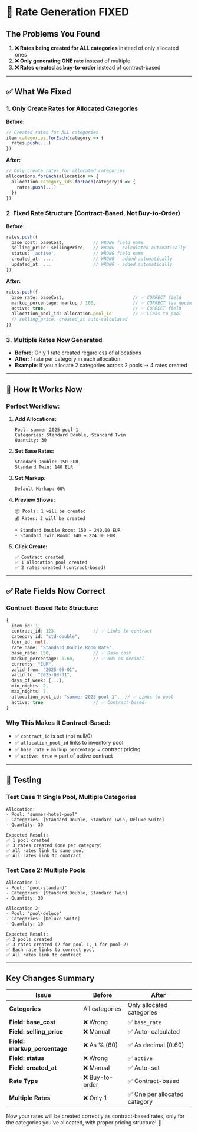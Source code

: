 # 🔧 **Rate Generation FIXED**

## **The Problems You Found**

1. **❌ Rates being created for ALL categories** instead of only allocated ones
2. **❌ Only generating ONE rate** instead of multiple
3. **❌ Rates created as buy-to-order** instead of contract-based

---

## **✅ What We Fixed**

### **1. Only Create Rates for Allocated Categories**
**Before:**
```typescript
// Created rates for ALL categories
item.categories.forEach(category => {
  rates.push(...)
})
```

**After:**
```typescript
// Only create rates for allocated categories
allocations.forEach(allocation => {
  allocation.category_ids.forEach(categoryId => {
    rates.push(...)
  })
})
```

### **2. Fixed Rate Structure (Contract-Based, Not Buy-to-Order)**
**Before:**
```typescript
rates.push({
  base_cost: baseCost,           // WRONG field name
  selling_price: sellingPrice,   // WRONG - calculated automatically
  status: 'active',              // WRONG field name
  created_at: ...,               // WRONG - added automatically
  updated_at: ...                // WRONG - added automatically
})
```

**After:**
```typescript
rates.push({
  base_rate: baseCost,                          // ✅ CORRECT field
  markup_percentage: markup / 100,              // ✅ CORRECT (as decimal)
  active: true,                                 // ✅ CORRECT field
  allocation_pool_id: allocation.pool_id        // ✅ Links to pool
  // selling_price, created_at auto-calculated
})
```

### **3. Multiple Rates Now Generated**
- **Before**: Only 1 rate created regardless of allocations
- **After**: 1 rate per category in each allocation
- **Example**: If you allocate 2 categories across 2 pools → 4 rates created

---

## **🎯 How It Works Now**

### **Perfect Workflow:**

1. **Add Allocations:**
   ```
   Pool: summer-2025-pool-1
   Categories: Standard Double, Standard Twin
   Quantity: 30
   ```

2. **Set Base Rates:**
   ```
   Standard Double: 150 EUR
   Standard Twin: 140 EUR
   ```

3. **Set Markup:**
   ```
   Default Markup: 60%
   ```

4. **Preview Shows:**
   ```
   📦 Pools: 1 will be created
   💰 Rates: 2 will be created
   
   • Standard Double Room: 150 → 240.00 EUR
   • Standard Twin Room: 140 → 224.00 EUR
   ```

5. **Click Create:**
   ```
   ✅ Contract created
   ✅ 1 allocation pool created
   ✅ 2 rates created (contract-based)
   ```

---

## **✅ Rate Fields Now Correct**

### **Contract-Based Rate Structure:**
```typescript
{
  item_id: 1,
  contract_id: 123,              // ✅ Links to contract
  category_id: "std-double",
  tour_id: null,
  rate_name: "Standard Double Room Rate",
  base_rate: 150,                // ✅ Base cost
  markup_percentage: 0.60,       // ✅ 60% as decimal
  currency: "EUR",
  valid_from: "2025-06-01",
  valid_to: "2025-08-31",
  days_of_week: {...},
  min_nights: 2,
  max_nights: 7,
  allocation_pool_id: "summer-2025-pool-1",  // ✅ Links to pool
  active: true                   // ✅ Contract-based!
}
```

### **Why This Makes It Contract-Based:**
- ✅ `contract_id` is set (not null/0)
- ✅ `allocation_pool_id` links to inventory pool
- ✅ `base_rate` + `markup_percentage` = contract pricing
- ✅ `active: true` = part of active contract

---

## **🚀 Testing**

### **Test Case 1: Single Pool, Multiple Categories**
```
Allocation:
- Pool: "summer-hotel-pool"
- Categories: [Standard Double, Standard Twin, Deluxe Suite]
- Quantity: 30

Expected Result:
✅ 1 pool created
✅ 3 rates created (one per category)
✅ All rates link to same pool
✅ All rates link to contract
```

### **Test Case 2: Multiple Pools**
```
Allocation 1:
- Pool: "pool-standard"
- Categories: [Standard Double, Standard Twin]
- Quantity: 30

Allocation 2:
- Pool: "pool-deluxe"
- Categories: [Deluxe Suite]
- Quantity: 10

Expected Result:
✅ 2 pools created
✅ 3 rates created (2 for pool-1, 1 for pool-2)
✅ Each rate links to correct pool
✅ All rates link to contract
```

---

## **Key Changes Summary**

| Issue | Before | After |
|-------|--------|-------|
| **Categories** | All categories | Only allocated categories |
| **Field: base_cost** | ❌ Wrong | ✅ `base_rate` |
| **Field: selling_price** | ❌ Manual | ✅ Auto-calculated |
| **Field: markup_percentage** | ❌ As % (60) | ✅ As decimal (0.60) |
| **Field: status** | ❌ Wrong | ✅ `active` |
| **Field: created_at** | ❌ Manual | ✅ Auto-set |
| **Rate Type** | ❌ Buy-to-order | ✅ Contract-based |
| **Multiple Rates** | ❌ Only 1 | ✅ One per allocated category |

Now your rates will be created correctly as contract-based rates, only for the categories you've allocated, with proper pricing structure! 🎉

